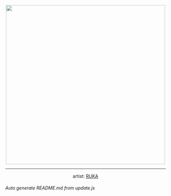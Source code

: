 
<p align="center">
  <img width="500" src="https://nekos.best/api/v2/neko/0417.png">
  <hr/>
  <center>
    artist: <a href="https://www.pixiv.net/en/artworks/85916271">RUKA</a>
  </center>
</p>


###### Auto generate README.md from update.js

